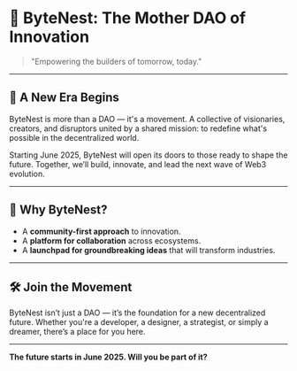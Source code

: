 # 🌌 ByteNest: The Mother DAO of Innovation

> "Empowering the builders of tomorrow, today."

---

## 🚀 A New Era Begins

ByteNest is more than a DAO — it's a movement. A collective of visionaries, creators, and disruptors united by a shared mission: to redefine what's possible in the decentralized world.

Starting June 2025, ByteNest will open its doors to those ready to shape the future. Together, we’ll build, innovate, and lead the next wave of Web3 evolution.

---

## 🌟 Why ByteNest?

- A **community-first approach** to innovation.
- A **platform for collaboration** across ecosystems.
- A **launchpad for groundbreaking ideas** that will transform industries.

---

## 🛠️ Join the Movement

ByteNest isn’t just a DAO — it’s the foundation for a new decentralized future. Whether you're a developer, a designer, a strategist, or simply a dreamer, there’s a place for you here.

---

**The future starts in June 2025. Will you be part of it?**
